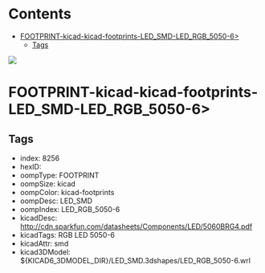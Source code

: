 



Contents
========

* [FOOTPRINT-kicad-kicad-footprints-LED_SMD-LED_RGB_5050-6>](#footprint-kicad-kicad-footprints-led_smd-led_rgb_5050-6)
	* [Tags](#tags)
  
![][im]
# FOOTPRINT-kicad-kicad-footprints-LED_SMD-LED_RGB_5050-6>

## Tags

- index: 8256
- hexID: 
- oompType: FOOTPRINT
- oompSize: kicad
- oompColor: kicad-footprints
- oompDesc: LED_SMD
- oompIndex: LED_RGB_5050-6
- kicadDesc: http://cdn.sparkfun.com/datasheets/Components/LED/5060BRG4.pdf
- kicadTags: RGB LED 5050-6
- kicadAttr: smd
- kicad3DModel: ${KICAD6_3DMODEL_DIR}/LED_SMD.3dshapes/LED_RGB_5050-6.wrl



[im]: image.png
